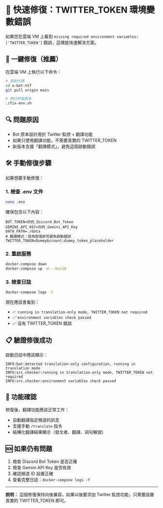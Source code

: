 # 🔧 快速修復：TWITTER_TOKEN 環境變數錯誤

如果您在雲端 VM 上看到 `missing required environment variables: ['TWITTER_TOKEN']` 錯誤，這裡是快速解決方案。

## 🚀 一鍵修復（推薦）

在雲端 VM 上執行以下命令：

```bash
# 更新代碼
cd x-bot-ntf
git pull origin main

# 執行修復腳本
./fix-env.sh
```

## 🔍 問題原因

- Bot 原本設計用於 Twitter 監控 + 翻譯功能
- 如果只使用翻譯功能，不需要真實的 TWITTER_TOKEN
- 新版本支援「翻譯模式」，避免這個啟動錯誤

## 🛠️ 手動修復步驟

如果想要手動修復：

### 1. 檢查 .env 文件

```bash
nano .env
```

確保包含以下內容：
```env
BOT_TOKEN=你的_Discord_Bot_Token
GEMINI_API_KEY=你的_Gemini_API_Key
DATA_PATH=./data
# 翻譯模式：設為假值即可避免啟動錯誤
TWITTER_TOKEN=DummyAccount:dummy_token_placeholder
```

### 2. 重啟服務

```bash
docker-compose down
docker-compose up -d --build
```

### 3. 檢查日誌

```bash
docker-compose logs -f
```

現在應該會看到：
- ✅ `running in translation-only mode, TWITTER_TOKEN not required`
- ✅ `environment variables check passed`
- ✅ 沒有 TWITTER_TOKEN 錯誤

## 📋 驗證修復成功

啟動日誌中應該顯示：

```
INFO:bot:detected translation-only configuration, running in translation mode
INFO:src.checker:running in translation-only mode, TWITTER_TOKEN not required
INFO:src.checker:environment variables check passed
```

## 🤖 功能確認

修復後，翻譯功能應該正常工作：
- 自動翻譯指定頻道的訊息
- 支援手動 `/translate` 指令
- 結構化翻譯結果顯示（發文者、翻譯、詞句解說）

## 🆘 如果仍有問題

1. 檢查 Discord Bot Token 是否正確
2. 檢查 Gemini API Key 是否有效
3. 確認頻道 ID 設置正確
4. 查看完整日誌：`docker-compose logs -f`

---

**說明：** 這個修復保持向後兼容，如果以後要添加 Twitter 監控功能，只需要設置真實的 TWITTER_TOKEN 即可。
